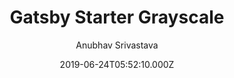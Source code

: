---
title: Gatsby Starter Grayscale
github: https://github.com/anubhavsrivastava/gatsby-starter-grayscale
demo: https://anubhavsrivastava.github.io/gatsby-starter-grayscale/
author: Anubhav Srivastava
ssg:
  - Gatsby
cms:
  - Markdown
date: 2019-06-24T05:52:10.000Z
description: Gatsby.js V2 starter template based on Grayscale by startbootstrap
draft: true
publish_date: '2019-06-24T05:52:10Z'
update_date: '2022-01-13T09:44:47Z'
github_star: 25
github_fork: 26
---